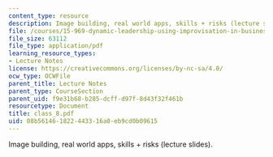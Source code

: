 ```yaml
---
content_type: resource
description: Image building, real world apps, skills + risks (lecture slides).
file: /courses/15-969-dynamic-leadership-using-improvisation-in-business-fall-2004/08b561461822443316a0eb9cd0b09615_class_8.pdf
file_size: 63112
file_type: application/pdf
learning_resource_types:
- Lecture Notes
license: https://creativecommons.org/licenses/by-nc-sa/4.0/
ocw_type: OCWFile
parent_title: Lecture Notes
parent_type: CourseSection
parent_uid: f9e31b68-b285-dcff-d97f-8d43f32f461b
resourcetype: Document
title: class_8.pdf
uid: 08b56146-1822-4433-16a0-eb9cd0b09615
---
```

Image building, real world apps, skills + risks (lecture slides).
